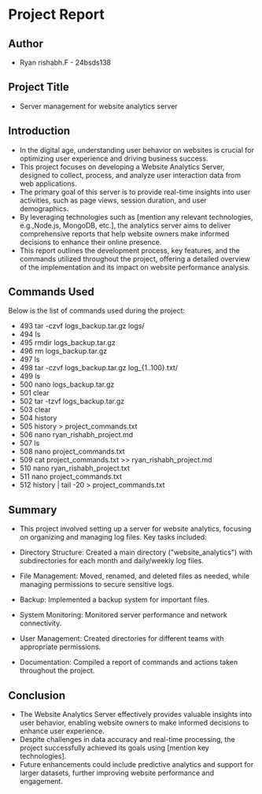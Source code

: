 # Project Report

## Author
- Ryan rishabh.F - 24bsds138

## Project Title
- Server management for website analytics server

## Introduction
- In the digital age, understanding user behavior on websites is crucial for optimizing user experience and driving business success.
- This project focuses on developing a Website Analytics Server, designed to collect, process, and analyze user interaction data from web applications.
- The primary goal of this server is to provide real-time insights into user activities, such as page views, session duration, and user demographics.
- By leveraging technologies such as [mention any relevant technologies, e.g.,Node.js, MongoDB, etc.], the analytics server aims to deliver comprehensive reports that help website owners make informed decisions to enhance their online presence.
- This report outlines the development process, key features, and the commands utilized throughout the project, offering a detailed overview of the implementation and its impact on website performance analysis.

## Commands Used
Below is the list of commands used during the project:
 - 493  tar -czvf logs_backup.tar.gz logs/
 - 494  ls
 - 495  rmdir logs_backup.tar.gz
 - 496  rm logs_backup.tar.gz
 - 497  ls
 - 498  tar -czvf logs_backup.tar.gz log_{1..100}.txt/
 - 499  ls
 - 500  nano logs_backup.tar.gz
 - 501  clear
 - 502  tar -tzvf logs_backup.tar.gz
 - 503  clear
 - 504  history
 - 505  history > project_commands.txt
 - 506  nano ryan_rishabh_project.md
 - 507  ls
 - 508  nano project_commands.txt
 - 509  cat project_commands.txt >> ryan_rishabh_project.md
 - 510  nano ryan_rishabh_project.txt
 - 511  nano project_commands.txt
 - 512  history | tail -20 > project_commands.txt


## Summary
- This project involved setting up a server for website analytics, focusing on organizing and managing log files. Key tasks included:
  
- Directory Structure: Created a main directory ("website_analytics") with subdirectories for each month and daily/weekly log files.
  
- File Management: Moved, renamed, and deleted files as needed, while managing permissions to secure sensitive logs.
  
- Backup: Implemented a backup system for important files.
  
- System Monitoring: Monitored server performance and network connectivity.
  
- User Management: Created directories for different teams with appropriate permissions.

- Documentation: Compiled a report of commands and actions taken throughout the project.

## Conclusion
- The Website Analytics Server effectively provides valuable insights into user behavior, enabling website owners to make informed decisions to enhance user experience.
- Despite challenges in data accuracy and real-time processing, the project successfully achieved its goals using [mention key technologies].
- Future enhancements could include predictive analytics and support for larger datasets, further improving website performance and engagement.
